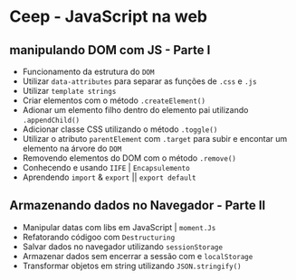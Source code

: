 # Ceep - JavaScript na web

## manipulando DOM com JS - Parte I

 - Funcionamento da estrutura do `DOM`
 - Utilizar `data-attributes` para separar as funções de `.css` e `.js`
 - Utilizar `template strings`
 - Criar elementos com o método `.createElement()`
 - Adionar um elemento filho dentro do elemento pai utilizando `.appendChild()`
 - Adicionar classe CSS utilizando o método `.toggle()`
 - Utilizar o atributo `parentElement` com `.target` para subir e encontar um elemento na árvore do `DOM`
 - Removendo elementos do DOM com o método `.remove()`
 - Conhecendo e usando `IIFE` | `Encapsulemento`
 - Aprendendo `import` & `export` || `export default`

## Armazenando dados no Navegador - Parte II

 - Manipular datas com libs em JavaScript | `moment.Js`
 - Refatorando códigoo com `Destructuring`
 - Salvar dados no navegador utilizando `sessionStorage`
 - Armazenar dados sem encerrar a sessão com e `localStorage`
 - Transformar objetos em string utilizando `JSON.stringify()`
 